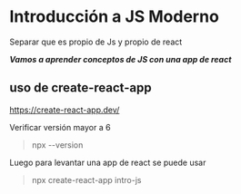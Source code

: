 # Introducción a JS Moderno
Separar que es propio de Js y propio de react

***Vamos a aprender conceptos de JS con una app de react***

## uso de create-react-app

https://create-react-app.dev/

Verificar versión mayor a 6
> npx --version 

Luego para levantar una app de react se puede usar
> npx create-react-app intro-js
  
